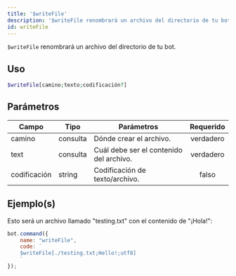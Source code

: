 ```yaml
---
title: '$writeFile'
description: '$writeFile renombrará un archivo del directorio de tu bot.'
id: writeFile
---
```


`$writeFile` renombrará un archivo del directorio de tu bot.

## Uso

```php
$writeFile[camino;texto;codificación?]
```

## Parámetros

| Campo        | Tipo     | Parámetros                              | Requerido |
| ------------ | -------- | --------------------------------------- |:---------:|
| camino       | consulta | Dónde crear el archivo.                 | verdadero |
| text         | consulta | Cuál debe ser el contenido del archivo. | verdadero |
| codificación | string   | Codificación de texto/archivo.          |   falso   |

## Ejemplo(s)

Esto será un archivo llamado "testing.txt" con el contenido de "¡Hola!":

```javascript
bot.command({
    name: "writeFile",
    code: `
    $writeFile[./testing.txt;Hello!;utf8]
    `
});
```